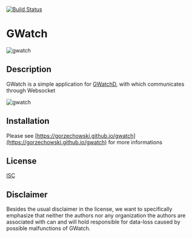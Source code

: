 [![Build Status](https://travis-ci.org/gorzechowski/gwatch.svg?branch=master)](https://travis-ci.org/gorzechowski/gwatch)

# GWatch

![gwatch](https://cloud.githubusercontent.com/assets/4973929/17646322/cadbf5dc-61c4-11e6-8efe-5a1c9a4c89ff.png)

## Description
GWatch is a simple application for [GWatchD](https://github.com/gorzechowski/gwatchd), with which communicates through Websocket

![gwatch](https://cloud.githubusercontent.com/assets/4973929/17646189/82abb900-61bf-11e6-8a5f-5f28a4b1adf9.png)

## Installation
Please see [https://gorzechowski.github.io/gwatch](https://gorzechowski.github.io/gwatch) for more informations

## License
[ISC](http://www.fsf.org/licensing/licenses/info/ISC.html)

## Disclaimer
Besides the usual disclaimer in the license, we want to specifically emphasize that neither the authors nor any organization the authors are associated with can and will hold responsible for data-loss caused by possible malfunctions of GWatch.
